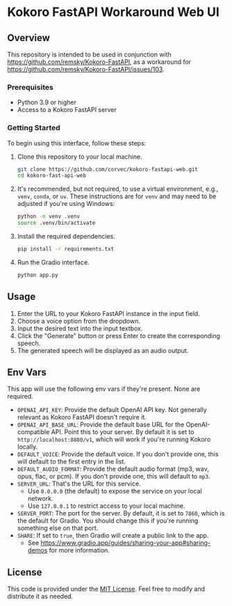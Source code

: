 # Kokoro FastAPI Workaround Web UI

## Overview

This repository is intended to be used in conjunction with https://github.com/remsky/Kokoro-FastAPI,
as a workaround for https://github.com/remsky/Kokoro-FastAPI/issues/103.

### Prerequisites

- Python 3.9 or higher
- Access to a Kokoro FastAPI server

### Getting Started

To begin using this interface, follow these steps:

1. Clone this repository to your local machine.
    ```bash
    git clone https://github.com/corvec/kokoro-fastapi-web.git
    cd kokoro-fast-api-web
    ```

2. It's recommended, but not required, to use a virtual environment, e.g., `venv`, `conda`, or `uv`.
   These instructions are for `venv` and may need to be adjusted if you're using Windows:
    ```bash
    python -m venv .venv
    source .venv/bin/activate
    ```

3. Install the required dependencies.
    ```bash
    pip install -r requirements.txt
    ```


4. Run the Gradio interface.
    ```bash
    python app.py
    ```

## Usage

1. Enter the URL to your Kokoro FastAPI instance in the input field.
2. Choose a voice option from the dropdown.
3. Input the desired text into the input textbox.
4. Click the "Generate" button or press Enter to create the corresponding speech.
5. The generated speech will be displayed as an audio output.

## Env Vars

This app will use the following env vars if they're present. None are required.

- `OPENAI_API_KEY`: Provide the default OpenAI API key. Not generally relevant as Kokoro FastAPI doesn't require it.
- `OPENAI_API_BASE_URL`: Provide the default base URL for the OpenAI-compatible API. Point this to your server. By default it is set to `http://localhost:8880/v1`, which will work if you're running Kokoro locally.
- `DEFAULT_VOICE`: Provide the default voice. If you don't provide one, this will default to the first entry in the list.
- `DEFAULT_AUDIO_FORMAT`: Provide the default audio format (mp3, wav, opus, flac, or pcm). If you don't provide one, this will default to `mp3`.
- `SERVER_URL`: That's the URL for this service. 
  - Use `0.0.0.0` (the default) to expose the service on your local network.
  - Use `127.0.0.1` to restrict access to your local machine.
- `SERVER_PORT`: The port for the server. By default, it is set to `7860`, which is the default for Gradio.
  You should change this if you're running something else on that port.
- `SHARE`: If set to `true`, then Gradio will create a public link to the app.
  - See https://www.gradio.app/guides/sharing-your-app#sharing-demos for more information.

## License

This code is provided under the [MIT License](https://opensource.org/licenses/MIT). Feel free to modify and distribute it as needed.
